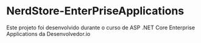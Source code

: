 # NerdStore-EnterPriseApplications
Este projeto foi desenvolvido durante o curso de  ASP .NET Core Enterprise Applications da Desenvolvedor.io
